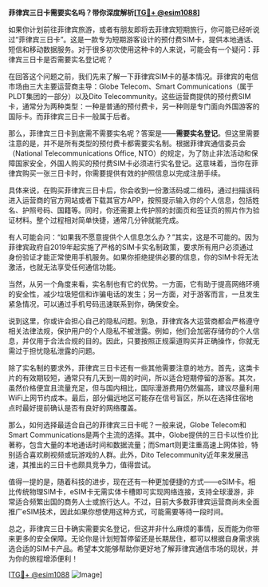 **菲律宾三日卡需要实名吗？带你深度解析[[TG💪+ @esim1088](https://t.me/s/esim1088)]**

如果你计划前往菲律宾旅游，或者有朋友即将去菲律宾短期旅行，你可能已经听说过“菲律宾三日卡”。这是一款专为短期游客设计的预付费SIM卡，提供本地通话、短信和移动数据服务。对于很多初次使用这种卡的人来说，可能会有一个疑问：菲律宾三日卡是否需要实名登记呢？

在回答这个问题之前，我们先来了解一下菲律宾SIM卡的基本情况。菲律宾的电信市场由三大主要运营商主导：Globe Telecom、Smart Communications（属于PLDT集团的一部分）以及Dito Telecommunity。这些运营商提供的预付费SIM卡，通常分为两种类型：一种是普通的预付费卡，另一种则是专门面向外国游客的国际卡。而菲律宾三日卡一般属于后者。

那么，菲律宾三日卡到底需不需要实名呢？答案是——**需要实名登记**。但这里需要注意的是，并不是所有类型的预付费卡都需要实名制。根据菲律宾通信委员会（National Telecommunications Office, NTO）的规定，为了防止非法活动和保障国家安全，外国人购买的预付费SIM卡必须进行实名登记。这意味着，当你在菲律宾购买一张三日卡时，你需要提供有效的护照信息以完成注册手续。

具体来说，在购买菲律宾三日卡后，你会收到一份激活码或二维码，通过扫描该码进入运营商的官方网站或者下载其官方APP，按照提示输入你的个人信息，包括姓名、护照号码、国籍等。同时，你还需要上传护照的封面页和签证页的照片作为验证材料。整个过程相对简单快捷，通常几分钟就能完成。

有人可能会问：“如果我不愿意提供个人信息怎么办？”其实，这是不可能的。因为菲律宾政府自2019年起实施了严格的SIM卡实名制政策，要求所有用户必须通过身份验证才能正常使用手机服务。如果你拒绝提供必要的信息，你的SIM卡将无法激活，也就无法享受任何通信功能。

当然，从另一个角度来看，实名制也有它的优势。一方面，它有助于提高网络环境的安全性，减少垃圾短信和诈骗电话的发生；另一方面，对于游客而言，一旦发生紧急情况，可以通过手机号码迅速联系到你，确保安全。

说到这里，你或许会担心自己的隐私问题。别急，菲律宾各大运营商都会严格遵守相关法律法规，保护用户的个人隐私不被泄露。例如，他们会加密存储你的个人信息，并仅用于合法合规的目的。因此，只要按照正规渠道购买并正确操作，你就无需过于担忧隐私泄露的问题。

除了实名制的要求外，菲律宾三日卡还有一些其他需要注意的地方。首先，这类卡片的有效期较短，通常只有几天到一周的时间，所以适合短期停留的游客。其次，虽然价格便宜且流量充足，但与国内相比，国际漫游费用仍然偏高，建议尽量利用WiFi上网节约成本。最后，部分偏远地区可能存在信号盲区，所以在选择住宿地点时最好提前确认是否有良好的网络覆盖。

那么，如何选择最适合自己的菲律宾三日卡呢？一般来说，Globe Telecom和Smart Communications是两个主流的选择。其中，Globe提供的三日卡以性价比著称，包含大量的本地通话时间和数据流量；而Smart则更注重高速上网体验，特别适合喜欢刷视频或玩游戏的人群。此外，Dito Telecommunity近年来发展迅速，其推出的三日卡也颇具竞争力，值得尝试。

值得一提的是，随着科技的进步，现在还有一种更加便捷的方式——eSIM卡。相比传统物理SIM卡，eSIM卡无需实体卡槽即可实现网络连接，支持全球漫游，非常适合频繁出国的商务人士或旅行达人。不过，目前大多数菲律宾运营商尚未全面推广eSIM技术，因此如果你想使用这种方式，可能需要等待一段时间。

总之，菲律宾三日卡确实需要实名登记，但这并非什么麻烦的事情，反而能为你带来更多的安全保障。无论你是计划短暂停留还是长期居住，都可以根据自身需求挑选合适的SIM卡产品。希望本文能够帮助你更好地了解菲律宾通信市场的现状，并为你的旅程增添便利！

[[TG💪+ @esim1088](https://t.me/s/esim1088) ![Image](https://i.postimg.cc/4NQfJmqS/Snipaste-2025-05-13-00-14-12.png)]